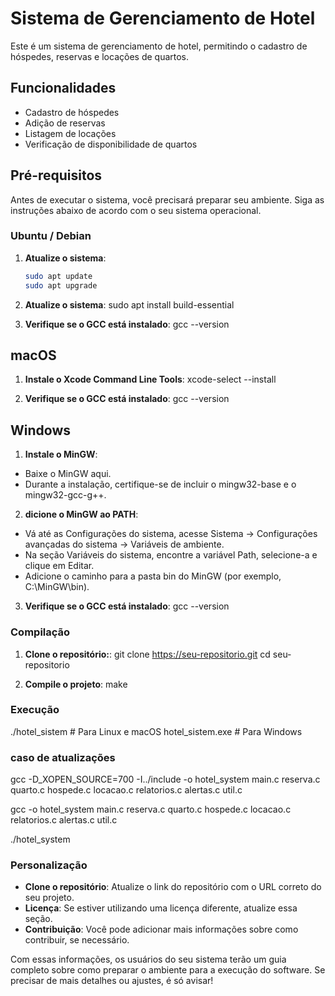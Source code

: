 # Sistema de Gerenciamento de Hotel

Este é um sistema de gerenciamento de hotel, permitindo o cadastro de hóspedes, reservas e locações de quartos.

## Funcionalidades

- Cadastro de hóspedes
- Adição de reservas
- Listagem de locações
- Verificação de disponibilidade de quartos

## Pré-requisitos

Antes de executar o sistema, você precisará preparar seu ambiente. Siga as instruções abaixo de acordo com o seu sistema operacional.

### Ubuntu / Debian

1. **Atualize o sistema**:
   ```bash
   sudo apt update
   sudo apt upgrade

2. **Atualize o sistema**:
sudo apt install build-essential


3. **Verifique se o GCC está instalado**:
gcc --version



## macOS
1. **Instale o Xcode Command Line Tools**:
xcode-select --install

3. **Verifique se o GCC está instalado**:
gcc --version

## Windows
1. **Instale o MinGW**:
- Baixe o MinGW aqui.
- Durante a instalação, certifique-se de incluir o mingw32-base e o mingw32-gcc-g++.
2. **dicione o MinGW ao PATH**:

- Vá até as Configurações do sistema, acesse Sistema -> Configurações avançadas do sistema -> Variáveis de ambiente.
- Na seção Variáveis do sistema, encontre a variável Path, selecione-a e clique em Editar.
- Adicione o caminho para a pasta bin do MinGW (por exemplo, C:\MinGW\bin).
3. **Verifique se o GCC está instalado**:
gcc --version



### Compilação
1. **Clone o repositório:**:
git clone https://seu-repositorio.git
cd seu-repositorio

2. **Compile o projeto**:
make

### Execução
./hotel_sistem   # Para Linux e macOS
hotel_sistem.exe   # Para Windows


### caso de atualizações
gcc -D_XOPEN_SOURCE=700 -I../include -o hotel_system main.c reserva.c quarto.c hospede.c locacao.c relatorios.c alertas.c util.c

gcc -o hotel_system main.c reserva.c quarto.c hospede.c locacao.c relatorios.c alertas.c util.c

./hotel_system


### Personalização

- **Clone o repositório**: Atualize o link do repositório com o URL correto do seu projeto.
- **Licença**: Se estiver utilizando uma licença diferente, atualize essa seção.
- **Contribuição**: Você pode adicionar mais informações sobre como contribuir, se necessário.

Com essas informações, os usuários do seu sistema terão um guia completo sobre como preparar o ambiente para a execução do software. Se precisar de mais detalhes ou ajustes, é só avisar!


